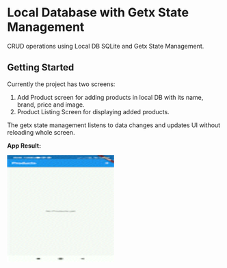 # Local Database with Getx State Management

CRUD operations using Local DB SQLite and Getx State Management.

## Getting Started

Currently the project has two screens:
1. Add Product screen for adding products in local DB with its name, brand, price and image.
2. Product Listing Screen for displaying added products.

The getx state management listens to data changes and updates UI without reloading whole screen.

**App Result:**

<img src="/assets/screen_records/screen_record_Add_product.gif" width="250" height="250"/>


<!-- ![alt text](https://github.com/Dharmik14/flutter_local_database_with_getx_state_management/blob/main/assets/screen_records/screen_record_Add_product.gif "Logo Title Text 1") -->

<!-- https://github.com/Dharmik14/flutter_local_database_with_getx_state_management/blob/main/assets/screen_records/screen_record_Add_product.gif -->
